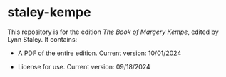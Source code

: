 # staley-kempe

This repository is for the edition _The Book of Margery Kempe_, edited by Lynn Staley. It contains:

- A PDF of the entire edition. Current version: 10/01/2024

- License for use. Current version: 09/18/2024
